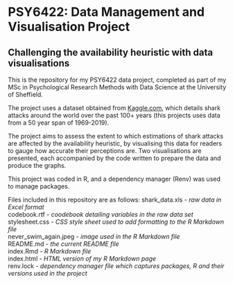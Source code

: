 # PSY6422: Data Management and Visualisation Project

## Challenging the availability heuristic with data visualisations

This is the repository for my PSY6422 data project, completed as part of my MSc in Psychological Research Methods with Data Science at the University of Sheffield.

The project uses a dataset obtained from [Kaggle.com](https://www.kaggle.com/ncsaayali/shark-attack-dataset), which details shark attacks around the world over the past 100+ years (this projects uses data from a 50 year span of 1969-2019).

The project aims to assess the extent to which estimations of shark attacks are affected by the availability heuristic, by visualising this data for readers to gauge how accurate their perceptions are. Two visualisations are presented, each accompanied by the code written to prepare the data and produce the graphs.

This project was coded in R, and a dependency manager (Renv) was used to manage packages.

Files included in this repository are as follows:
shark_data.xls - *raw data in Excel format*  
codebook.rtf - *coodebook detailing variables in the raw data set*  
stylesheet.css - *CSS style sheet used to add formatting to the R Markdown file*  
never_swim_again.jpeg - *image used in the R Markdown file*  
README.md - *the current README file*  
index.Rmd - *R Markdown file*  
index.html - *HTML version of my R Markdown page*  
renv.lock - *dependency manager file which captures packages, R and their versions used in the project*
